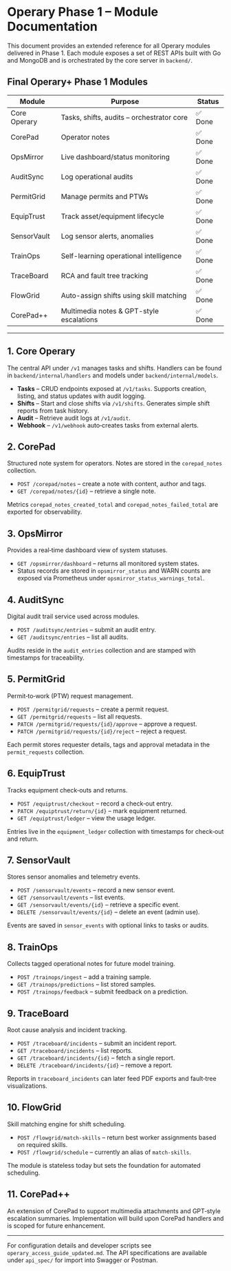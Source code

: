 # Operary Phase 1 – Module Documentation

This document provides an extended reference for all Operary modules delivered in Phase 1. Each module exposes a set of REST APIs built with Go and MongoDB and is orchestrated by the core server in `backend/`.

## Final Operary+ Phase 1 Modules

| Module | Purpose | Status |
|-------|---------|-------|
| Core Operary | Tasks, shifts, audits – orchestrator core | ✅ Done |
| CorePad | Operator notes | ✅ Done |
| OpsMirror | Live dashboard/status monitoring | ✅ Done |
| AuditSync | Log operational audits | ✅ Done |
| PermitGrid | Manage permits and PTWs | ✅ Done |
| EquipTrust | Track asset/equipment lifecycle | ✅ Done |
| SensorVault | Log sensor alerts, anomalies | ✅ Done |
| TrainOps | Self-learning operational intelligence | ✅ Done |
| TraceBoard | RCA and fault tree tracking | ✅ Done |
| FlowGrid | Auto-assign shifts using skill matching | ✅ Done |
| CorePad++ | Multimedia notes & GPT-style escalations | ✅ Done |

---

## 1. Core Operary
The central API under `/v1` manages tasks and shifts. Handlers can be found in `backend/internal/handlers` and models under `backend/internal/models`.

- **Tasks** – CRUD endpoints exposed at `/v1/tasks`. Supports creation, listing, and status updates with audit logging.
- **Shifts** – Start and close shifts via `/v1/shifts`. Generates simple shift reports from task history.
- **Audit** – Retrieve audit logs at `/v1/audit`.
- **Webhook** – `/v1/webhook` auto‑creates tasks from external alerts.

## 2. CorePad
Structured note system for operators. Notes are stored in the `corepad_notes` collection.

- `POST /corepad/notes` – create a note with content, author and tags.
- `GET /corepad/notes/{id}` – retrieve a single note.

Metrics `corepad_notes_created_total` and `corepad_notes_failed_total` are exported for observability.

## 3. OpsMirror
Provides a real‑time dashboard view of system statuses.

- `GET /opsmirror/dashboard` – returns all monitored system states.
- Status records are stored in `opsmirror_status` and WARN counts are exposed via Prometheus under `opsmirror_status_warnings_total`.

## 4. AuditSync
Digital audit trail service used across modules.

- `POST /auditsync/entries` – submit an audit entry.
- `GET /auditsync/entries` – list all audits.

Audits reside in the `audit_entries` collection and are stamped with timestamps for traceability.

## 5. PermitGrid
Permit‑to‑work (PTW) request management.

- `POST /permitgrid/requests` – create a permit request.
- `GET /permitgrid/requests` – list all requests.
- `PATCH /permitgrid/requests/{id}/approve` – approve a request.
- `PATCH /permitgrid/requests/{id}/reject` – reject a request.

Each permit stores requester details, tags and approval metadata in the `permit_requests` collection.

## 6. EquipTrust
Tracks equipment check‑outs and returns.

- `POST /equiptrust/checkout` – record a check‑out entry.
- `PATCH /equiptrust/return/{id}` – mark equipment returned.
- `GET /equiptrust/ledger` – view the usage ledger.

Entries live in the `equipment_ledger` collection with timestamps for check‑out and return.

## 7. SensorVault
Stores sensor anomalies and telemetry events.

- `POST /sensorvault/events` – record a new sensor event.
- `GET /sensorvault/events` – list events.
- `GET /sensorvault/events/{id}` – retrieve a specific event.
- `DELETE /sensorvault/events/{id}` – delete an event (admin use).

Events are saved in `sensor_events` with optional links to tasks or audits.

## 8. TrainOps
Collects tagged operational notes for future model training.

- `POST /trainops/ingest` – add a training sample.
- `GET /trainops/predictions` – list stored samples.
- `POST /trainops/feedback` – submit feedback on a prediction.

## 9. TraceBoard
Root cause analysis and incident tracking.

- `POST /traceboard/incidents` – submit an incident report.
- `GET /traceboard/incidents` – list reports.
- `GET /traceboard/incidents/{id}` – fetch a single report.
- `DELETE /traceboard/incidents/{id}` – remove a report.

Reports in `traceboard_incidents` can later feed PDF exports and fault‑tree visualizations.

## 10. FlowGrid
Skill matching engine for shift scheduling.

- `POST /flowgrid/match-skills` – return best worker assignments based on required skills.
- `POST /flowgrid/schedule` – currently an alias of `match-skills`.

The module is stateless today but sets the foundation for automated scheduling.

## 11. CorePad++
An extension of CorePad to support multimedia attachments and GPT‑style escalation summaries. Implementation will build upon CorePad handlers and is scoped for future enhancement.

---

For configuration details and developer scripts see `operary_access_guide_updated.md`. The API specifications are available under `api_spec/` for import into Swagger or Postman.
